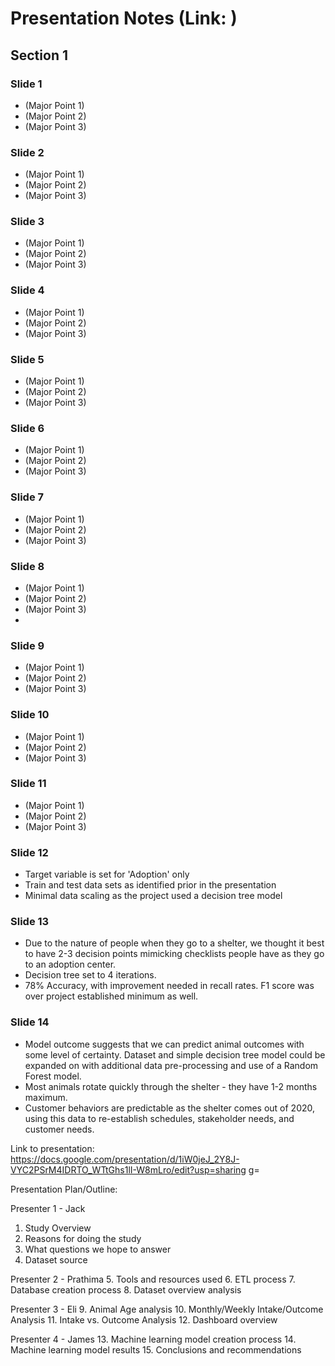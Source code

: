 # Presentation Notes (Link: )

## Section 1

### Slide 1
* (Major Point 1)
* (Major Point 2)
* (Major Point 3)

### Slide 2
* (Major Point 1)
* (Major Point 2)
* (Major Point 3)

### Slide 3
* (Major Point 1)
* (Major Point 2)
* (Major Point 3)

### Slide 4
* (Major Point 1)
* (Major Point 2)
* (Major Point 3)

### Slide 5
* (Major Point 1)
* (Major Point 2)
* (Major Point 3)

### Slide 6
* (Major Point 1)
* (Major Point 2)
* (Major Point 3)

### Slide 7
* (Major Point 1)
* (Major Point 2)
* (Major Point 3)

### Slide 8
* (Major Point 1)
* (Major Point 2)
* (Major Point 3)
* 
### Slide 9
* (Major Point 1)
* (Major Point 2)
* (Major Point 3)

### Slide 10
* (Major Point 1)
* (Major Point 2)
* (Major Point 3)

### Slide 11
* (Major Point 1)
* (Major Point 2)
* (Major Point 3)

### Slide 12
* Target variable is set for 'Adoption' only
* Train and test data sets as identified prior in the presentation
* Minimal data scaling as the project used a decision tree model

### Slide 13
* Due to the nature of people when they go to a shelter, we thought it best to have 2-3 decision points mimicking checklists people have as they go to an adoption center.
* Decision tree set to 4 iterations.
* 78% Accuracy, with improvement needed in recall rates. F1 score was over project established minimum as well.

### Slide 14
* Model outcome suggests that we can predict animal outcomes with some level of certainty. Dataset and simple decision tree model could be expanded on with additional data pre-processing and use of a Random Forest model.
* Most animals rotate quickly through the shelter - they have 1-2 months maximum.
* Customer behaviors are predictable as the shelter comes out of 2020, using this data to re-establish schedules, stakeholder needs, and customer needs.

Link to presentation: https://docs.google.com/presentation/d/1iW0jeJ_2Y8J-VYC2PSrM4IDRTO_WTtGhs1lI-W8mLro/edit?usp=sharing g=

Presentation Plan/Outline:

Presenter 1 - Jack
1. Study Overview
2. Reasons for doing the study
3. What questions we hope to answer
4. Dataset source

Presenter 2 - Prathima
5. Tools and resources used
6. ETL process
7. Database creation process
8. Dataset overview analysis

Presenter 3 - Eli
9. Animal Age analysis
10. Monthly/Weekly Intake/Outcome Analysis
11. Intake vs. Outcome Analysis
12. Dashboard overview

Presenter 4 - James
13. Machine learning model creation process
14. Machine learning model results
15. Conclusions and recommendations
